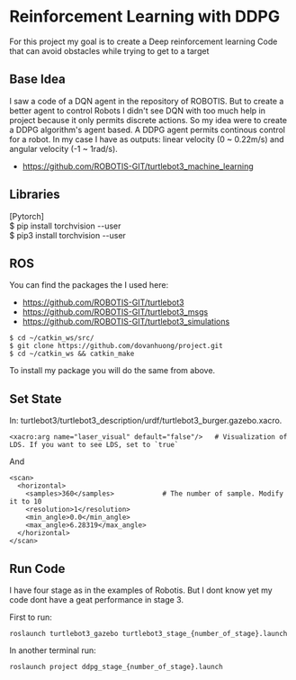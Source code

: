 # Reinforcement Learning with DDPG

For this project my goal is to create a Deep reinforcement learning Code that can avoid obstacles while trying to get to a target

## Base Idea

I saw a code of a DQN agent in the repository of ROBOTIS. But to create a better agent to control Robots I didn't see DQN with too much help in project because it only permits discrete actions. So my idea were to create a DDPG algorithm's agent based. A DDPG agent permits continous control for a robot. In my case I have as outputs: linear velocity (0 ~ 0.22m/s) and angular velocity (-1 ~ 1rad/s).

- https://github.com/ROBOTIS-GIT/turtlebot3_machine_learning

## Libraries

[Pytorch]
<br>
$ pip install torchvision --user<br>
$ pip3 install torchvision --user

## ROS 
You can find the packages the I used here:
- https://github.com/ROBOTIS-GIT/turtlebot3
- https://github.com/ROBOTIS-GIT/turtlebot3_msgs
- https://github.com/ROBOTIS-GIT/turtlebot3_simulations

```
$ cd ~/catkin_ws/src/
$ git clone https://github.com/dovanhuong/project.git
$ cd ~/catkin_ws && catkin_make
```

To install my package you will do the same from above.

## Set State

In: turtlebot3/turtlebot3_description/urdf/turtlebot3_burger.gazebo.xacro.

```
<xacro:arg name="laser_visual" default="false"/>   # Visualization of LDS. If you want to see LDS, set to `true`
```
And
```
<scan>
  <horizontal>
    <samples>360</samples>            # The number of sample. Modify it to 10
    <resolution>1</resolution>
    <min_angle>0.0</min_angle>
    <max_angle>6.28319</max_angle>
  </horizontal>
</scan>
```

## Run Code
I have four stage as in the examples of Robotis. But I dont know yet my code dont have a geat performance in stage 3.

First to run:
```
roslaunch turtlebot3_gazebo turtlebot3_stage_{number_of_stage}.launch
```
In another terminal run:
```
roslaunch project ddpg_stage_{number_of_stage}.launch
```
